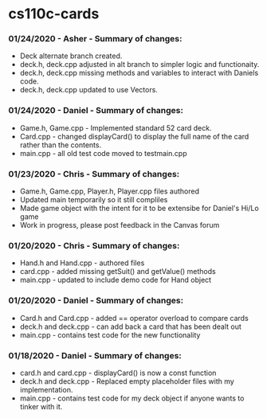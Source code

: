 # cs110c-cards

### 01/24/2020 - Asher - Summary of changes:
* Deck alternate branch created.
* deck.h, deck.cpp adjusted in alt branch to simpler logic and functionaity.
* deck.h, deck.cpp missing methods and variables to interact with Daniels code.
* deck.h, deck.cpp updated to use Vectors.

### 01/24/2020 - Daniel - Summary of changes:
* Game.h, Game.cpp - Implemented standard 52 card deck.
* Card.cpp - changed displayCard() to display the full name of the card rather than the contents.
* main.cpp - all old test code moved to testmain.cpp

### 01/23/2020 - Chris - Summary of changes:
* Game.h, Game.cpp, Player.h, Player.cpp files authored
* Updated main temporarily so it still compliles
* Made game object with the intent for it to be extensibe for Daniel's Hi/Lo game
* Work in progress, please post feedback in the Canvas forum

### 01/20/2020 - Chris - Summary of changes:
* Hand.h and Hand.cpp - authored files
* card.cpp - added missing getSuit() and getValue() methods
* main.cpp - updated to include demo code for Hand object

### 01/20/2020 - Daniel - Summary of changes:
* Card.h and Card.cpp - added == operator overload to compare cards
* deck.h and deck.cpp - can add back a card that has been dealt out
* main.cpp - contains test code for the new functionality

### 01/18/2020 - Daniel - Summary of changes:
* card.h and card.cpp - displayCard() is now a const function
* deck.h and deck.cpp - Replaced empty placeholder files with my implementation.
* main.cpp - contains test code for my deck object if anyone wants to tinker with it.
